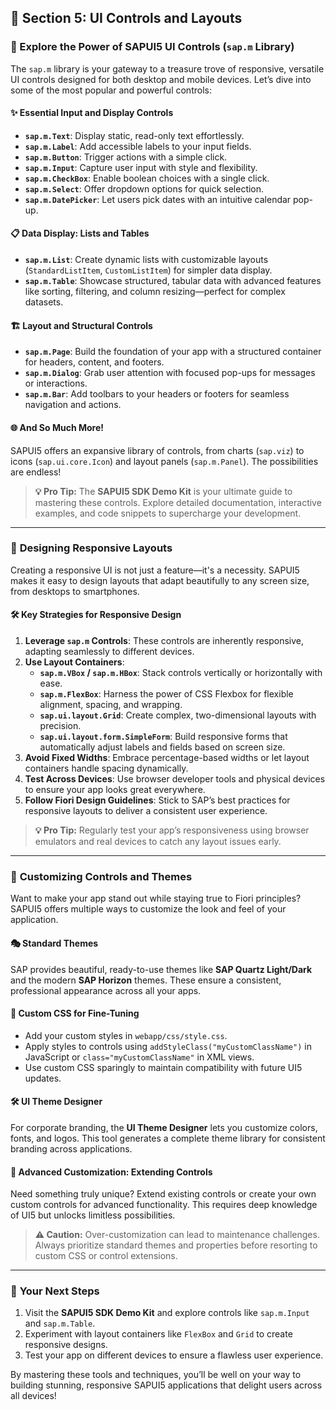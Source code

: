 ## 🌟 Section 5: UI Controls and Layouts

### 🚀 Explore the Power of SAPUI5 UI Controls (`sap.m` Library)

The `sap.m` library is your gateway to a treasure trove of responsive, versatile UI controls designed for both desktop and mobile devices. Let’s dive into some of the most popular and powerful controls:

#### ✨ **Essential Input and Display Controls**
- **`sap.m.Text`**: Display static, read-only text effortlessly.
- **`sap.m.Label`**: Add accessible labels to your input fields.
- **`sap.m.Button`**: Trigger actions with a simple click.
- **`sap.m.Input`**: Capture user input with style and flexibility.
- **`sap.m.CheckBox`**: Enable boolean choices with a single click.
- **`sap.m.Select`**: Offer dropdown options for quick selection.
- **`sap.m.DatePicker`**: Let users pick dates with an intuitive calendar pop-up.

#### 📋 **Data Display: Lists and Tables**
- **`sap.m.List`**: Create dynamic lists with customizable layouts (`StandardListItem`, `CustomListItem`) for simpler data display.
- **`sap.m.Table`**: Showcase structured, tabular data with advanced features like sorting, filtering, and column resizing—perfect for complex datasets.

#### 🏗️ **Layout and Structural Controls**
- **`sap.m.Page`**: Build the foundation of your app with a structured container for headers, content, and footers.
- **`sap.m.Dialog`**: Grab user attention with focused pop-ups for messages or interactions.
- **`sap.m.Bar`**: Add toolbars to your headers or footers for seamless navigation and actions.

#### 🌐 **And So Much More!**
SAPUI5 offers an expansive library of controls, from charts (`sap.viz`) to icons (`sap.ui.core.Icon`) and layout panels (`sap.m.Panel`). The possibilities are endless!

> **💡 Pro Tip:** The **SAPUI5 SDK Demo Kit** is your ultimate guide to mastering these controls. Explore detailed documentation, interactive examples, and code snippets to supercharge your development.

---

### 📱 **Designing Responsive Layouts**

Creating a responsive UI is not just a feature—it's a necessity. SAPUI5 makes it easy to design layouts that adapt beautifully to any screen size, from desktops to smartphones.

#### 🛠️ **Key Strategies for Responsive Design**
1. **Leverage `sap.m` Controls**: These controls are inherently responsive, adapting seamlessly to different devices.
2. **Use Layout Containers**:
    - **`sap.m.VBox` / `sap.m.HBox`**: Stack controls vertically or horizontally with ease.
    - **`sap.m.FlexBox`**: Harness the power of CSS Flexbox for flexible alignment, spacing, and wrapping.
    - **`sap.ui.layout.Grid`**: Create complex, two-dimensional layouts with precision.
    - **`sap.ui.layout.form.SimpleForm`**: Build responsive forms that automatically adjust labels and fields based on screen size.
3. **Avoid Fixed Widths**: Embrace percentage-based widths or let layout containers handle spacing dynamically.
4. **Test Across Devices**: Use browser developer tools and physical devices to ensure your app looks great everywhere.
5. **Follow Fiori Design Guidelines**: Stick to SAP’s best practices for responsive layouts to deliver a consistent user experience.

> **💡 Pro Tip:** Regularly test your app’s responsiveness using browser emulators and real devices to catch any layout issues early.

---

### 🎨 **Customizing Controls and Themes**

Want to make your app stand out while staying true to Fiori principles? SAPUI5 offers multiple ways to customize the look and feel of your application.

#### 🎭 **Standard Themes**
SAP provides beautiful, ready-to-use themes like **SAP Quartz Light/Dark** and the modern **SAP Horizon** themes. These ensure a consistent, professional appearance across all your apps.

#### 🎨 **Custom CSS for Fine-Tuning**
- Add your custom styles in `webapp/css/style.css`.
- Apply styles to controls using `addStyleClass("myCustomClassName")` in JavaScript or `class="myCustomClassName"` in XML views.
- Use custom CSS sparingly to maintain compatibility with future UI5 updates.

#### 🛠️ **UI Theme Designer**
For corporate branding, the **UI Theme Designer** lets you customize colors, fonts, and logos. This tool generates a complete theme library for consistent branding across applications.

#### 🚧 **Advanced Customization: Extending Controls**
Need something truly unique? Extend existing controls or create your own custom controls for advanced functionality. This requires deep knowledge of UI5 but unlocks limitless possibilities.

> **⚠️ Caution:** Over-customization can lead to maintenance challenges. Always prioritize standard themes and properties before resorting to custom CSS or control extensions.

---

### 🏁 **Your Next Steps**
1. Visit the **SAPUI5 SDK Demo Kit** and explore controls like `sap.m.Input` and `sap.m.Table`.
2. Experiment with layout containers like `FlexBox` and `Grid` to create responsive designs.
3. Test your app on different devices to ensure a flawless user experience.

By mastering these tools and techniques, you’ll be well on your way to building stunning, responsive SAPUI5 applications that delight users across all devices!
